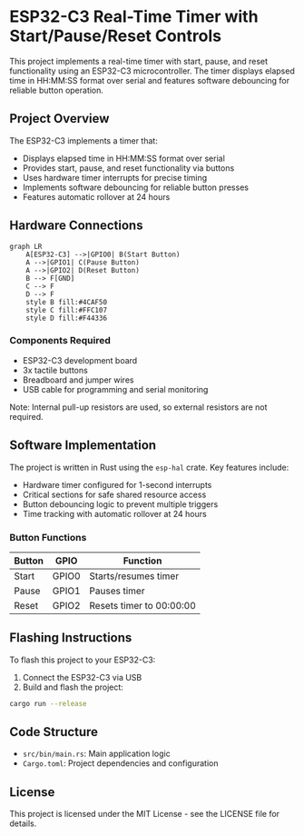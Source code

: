 # ESP32-C3 Real-Time Timer with Start/Pause/Reset Controls

This project implements a real-time timer with start, pause, and reset functionality using an ESP32-C3 microcontroller. The timer displays elapsed time in HH:MM:SS format over serial and features software debouncing for reliable button operation.

## Project Overview

The ESP32-C3 implements a timer that:
- Displays elapsed time in HH:MM:SS format over serial
- Provides start, pause, and reset functionality via buttons
- Uses hardware timer interrupts for precise timing
- Implements software debouncing for reliable button presses
- Features automatic rollover at 24 hours

## Hardware Connections

```mermaid
graph LR
    A[ESP32-C3] -->|GPIO0| B(Start Button)
    A -->|GPIO1| C(Pause Button)
    A -->|GPIO2| D(Reset Button)
    B --> F[GND]
    C --> F
    D --> F
    style B fill:#4CAF50
    style C fill:#FFC107
    style D fill:#F44336
```

### Components Required
- ESP32-C3 development board
- 3x tactile buttons
- Breadboard and jumper wires
- USB cable for programming and serial monitoring

Note: Internal pull-up resistors are used, so external resistors are not required.

## Software Implementation
The project is written in Rust using the `esp-hal` crate. Key features include:
- Hardware timer configured for 1-second interrupts
- Critical sections for safe shared resource access
- Button debouncing logic to prevent multiple triggers
- Time tracking with automatic rollover at 24 hours

### Button Functions
| Button | GPIO | Function |
|--------|------|----------|
| Start  | GPIO0 | Starts/resumes timer |
| Pause  | GPIO1 | Pauses timer |
| Reset  | GPIO2 | Resets timer to 00:00:00 |

## Flashing Instructions
To flash this project to your ESP32-C3:

1. Connect the ESP32-C3 via USB
2. Build and flash the project:
```bash
cargo run --release
```

## Code Structure
- `src/bin/main.rs`: Main application logic
- `Cargo.toml`: Project dependencies and configuration

## License
This project is licensed under the MIT License - see the LICENSE file for details.
